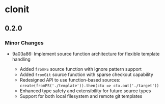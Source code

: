 # clonit

## 0.2.0

### Minor Changes

- 9a03a86: Implement source function architecture for flexible template handling

  - Added `fromFS` source function with ignore pattern support
  - Added `fromGit` source function with sparse checkout capability
  - Redesigned API to use function-based sources: `create(fromFS('./template')).then(ctx => ctx.out('./target'))`
  - Enhanced type safety and extensibility for future source types
  - Support for both local filesystem and remote git templates
